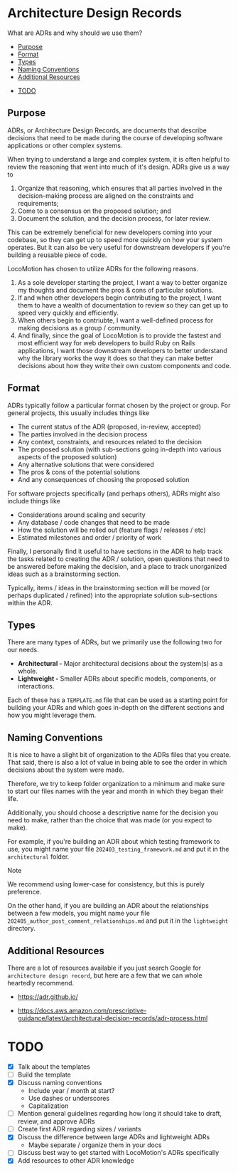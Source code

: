 # Architecture Design Records

What are ADRs and why should we use them?

<!-- toc -->

  * [Purpose](#purpose)
  * [Format](#format)
  * [Types](#types)
  * [Naming Conventions](#naming-conventions)
  * [Additional Resources](#additional-resources)
- [TODO](#todo)

<!-- tocstop -->

## Purpose

ADRs, or Architecture Design Records, are documents that describe decisions that
need to be made during the course of developing software applications or other
complex systems.

When trying to understand a large and complex system, it is often helpful to
review the reasoning that went into much of it's design. ADRs give us a way to

  1. Organize that reasoning, which ensures that all parties involved in the
     decision-making process are aligned on the constraints and requirements;
  2. Come to a consensus on the proposed solution; and
  3. Document the solution, and the decision process, for later review.

This can be extremely beneficial for new developers coming into your codebase,
so they can get up to speed more quickly on how your system operates. But it can
also be very useful for downstream developers if you're building a reusable
piece of code.

LocoMotion has chosen to utilize ADRs for the following reasons.

  1. As a sole developer starting the project, I want a way to better organize
     my thoughts and document the pros & cons of particular solutions.
  2. If and when other developers begin contributing to the project, I want them
     to have a wealth of documentation to review so they can get up to speed
     very quickly and efficiently.
  3. When others begin to contriubte, I want a well-defined process for making
     decisions as a group / community.
  4. And finally, since the goal of LocoMotion is to provide the fastest and
     most efficient way for web developers to build Ruby on Rails applications,
     I want those downstream developers to better understand why the library
     works the way it does so that they can make better decisions about how they
     write their own custom components and code.

## Format

ADRs typically follow a particular format chosen by the project or group. For
general projects, this usually includes things like

  * The current status of the ADR (proposed, in-review, accepted)
  * The parties involved in the decision process
  * Any context, constraints, and resources related to the decision
  * The proposed solution (with sub-sections going in-depth into various aspects
    of the proposed solution)
  * Any alternative solutions that were considered
  * The pros & cons of the potential solutions
  * And any consequences of choosing the proposed solution

For software projects specifically (and perhaps others), ADRs might also include
things like

  * Considerations around scaling and security
  * Any database / code changes that need to be made
  * How the solution will be rolled out (feature flags / releases / etc)
  * Estimated milestones and order / priority of work

Finally, I personally find it useful to have sections in the ADR to help track
the tasks related to creating the ADR / solution, open questions that need to be
answered before making the decision, and a place to track unorganized ideas such
as a brainstorming section.

Typically, items / ideas in the brainstorming section will be moved (or perhaps
duplicated / refined) into the appropriate solution sub-sections within the ADR.

## Types

There are many types of ADRs, but we primarily use the following two for our
needs.

  * **Architectural -** Major architectural decisions about the system(s) as a
    whole.
  * **Lightweight -** Smaller ADRs about specific models, components, or
    interactions.

Each of these has a `TEMPLATE.md` file that can be used as a starting point for
building your ADRs and which goes in-depth on the different sections and how you
might leverage them.

## Naming Conventions

It is nice to have a slight bit of organization to the ADRs files that you
create. That said, there is also a lot of value in being able to see the order
in which decisions about the system were made.

Therefore, we try to keep folder organization to a minimum and make sure to
start our files names with the year and month in which they began their life.

Additionally, you should choose a descriptive name for the decision you need to
make, rather than the choice that was made (or you expect to make).

For example, if you're building an ADR about which testing framework to use, you
might name your file `202403_testing_framework.md` and put it in the
`architectural` folder.

> [!NOTE]
> We recommend using lower-case for consistency, but this is purely preference.

On the other hand, if you are building an ADR about the relationships between a
few models, you might name your file
`202405_author_post_comment_relationships.md` and put it in the `lightweight`
directory.

## Additional Resources

There are a lot of resources available if you just search Google for
`architecture design record`, but here are a few that we can whole heartedly
recommend.

  * https://adr.github.io/

  * https://docs.aws.amazon.com/prescriptive-guidance/latest/architectural-decision-records/adr-process.html

# TODO

- [x] Talk about the templates
- [ ] Build the template
- [x] Discuss naming conventions
  * Include year / month at start?
  * Use dashes or underscores
  * Capitalization
- [ ] Mention general guidelines regarding how long it should take to draft,
      review, and approve ADRs
- [ ] Create first ADR regarding sizes / variants
- [x] Discuss the difference between large ADRs and lightweight ADRs
  * Maybe separate / organize them in your docs
- [ ] Discuss best way to get started with LocoMotion's ADRs specifically
- [x] Add resources to other ADR knowledge
